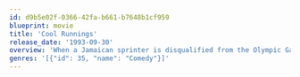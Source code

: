 ```yaml
---
id: d9b5e02f-0366-42fa-b661-b7648b1cf959
blueprint: movie
title: 'Cool Runnings'
release_date: '1993-09-30'
overview: 'When a Jamaican sprinter is disqualified from the Olympic Games, he enlists the help of a dishonored coach to start the first Jamaican Bobsled Team.'
genres: '[{"id": 35, "name": "Comedy"}]'
---
```

